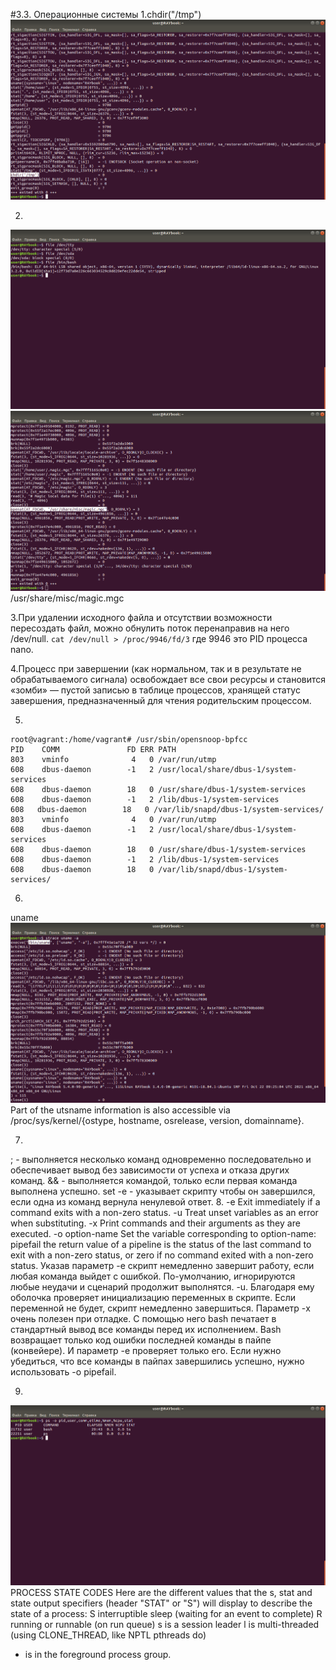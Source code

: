 #3.3. Операционные системы
1.chdir("/tmp")
![Screen1](https://github.com/emilsuleymanov/devops-netology/blob/main/03-sysadmin-03-os/screen1.png)

2.
![Screen2](https://github.com/emilsuleymanov/devops-netology/blob/main/03-sysadmin-03-os/screen2.png)
![Screen3](https://github.com/emilsuleymanov/devops-netology/blob/main/03-sysadmin-03-os/screen3.png)
/usr/share/misc/magic.mgc

3.При удалении исходного файла и отсутствии возможности пересоздать файл, можно обнулить поток перенаправив на него /dev/null.
```cat /dev/null > /proc/9946/fd/3```
где 9946 это PID процесса nano.

4.Процесс при завершении (как нормальном, так и в результате не обрабатываемого сигнала) освобождает все свои ресурсы и становится «зомби» — пустой записью в таблице процессов, хранящей статус завершения, предназначенный для чтения родительским процессом. 

5.
```commandline
root@vagrant:/home/vagrant# /usr/sbin/opensnoop-bpfcc
PID    COMM               FD ERR PATH
803    vminfo              4   0 /var/run/utmp
608    dbus-daemon        -1   2 /usr/local/share/dbus-1/system-services
608    dbus-daemon        18   0 /usr/share/dbus-1/system-services
608    dbus-daemon        -1   2 /lib/dbus-1/system-services
608   dbus-daemon        18   0 /var/lib/snapd/dbus-1/system-services/
803    vminfo              4   0 /var/run/utmp
608    dbus-daemon        -1   2 /usr/local/share/dbus-1/system-services
608    dbus-daemon        18   0 /usr/share/dbus-1/system-services
608    dbus-daemon        -1   2 /lib/dbus-1/system-services
608    dbus-daemon        18   0 /var/lib/snapd/dbus-1/system-services/
```
6. 
uname
![Screen4](https://github.com/emilsuleymanov/devops-netology/blob/main/03-sysadmin-03-os/screen4.png)
Part of the utsname information is also accessible via
/proc/sys/kernel/{ostype, hostname, osrelease, version, domainname}.

7. 
; - выполняется несколько команд одновременно последовательно и обеспечивает вывод без зависимости от успеха и отказа других команд.
&& - выполняется командой, только если первая команда выполнена успешно.
set -e  - указывает скрипту чтобы он завершился, если одна из команд вернула ненулевой ответ.
8.
-e  Exit immediately if a command exits with a non-zero status.
-u  Treat unset variables as an error when substituting.
-x  Print commands and their arguments as they are executed.
-o option-name
Set the variable corresponding to option-name:
pipefail the return value of a pipeline is the status of
the last command to exit with a non-zero status,
or zero if no command exited with a non-zero status.
Указав параметр -e скрипт немедленно завершит работу, если любая команда выйдет с ошибкой. По-умолчанию, игнорируются любые неудачи и сценарий продолжит выполнятся.
-u. Благодаря ему оболочка проверяет инициализацию переменных в скрипте. Если переменной не будет, скрипт немедленно завершиться.
Параметр -x очень полезен при отладке. С помощью него bash печатает в стандартный вывод все команды перед их исполнением.
Bash возвращает только код ошибки последней команды в пайпе (конвейере). И параметр -e проверяет только его. Если нужно убедиться, что все команды в пайпах завершились успешно, нужно использовать -o pipefail.

9.
![Screen5](https://github.com/emilsuleymanov/devops-netology/blob/main/03-sysadmin-03-os/screen5.png)
PROCESS STATE CODES
Here are the different values that the s, stat and state output specifiers (header "STAT" or "S") will display to describe the state of a process:
S    interruptible sleep (waiting for an event to complete)
R    running or runnable (on run queue)
s    is a session leader
l    is multi-threaded (using CLONE_THREAD, like NPTL pthreads do)
+    is in the foreground process group.

